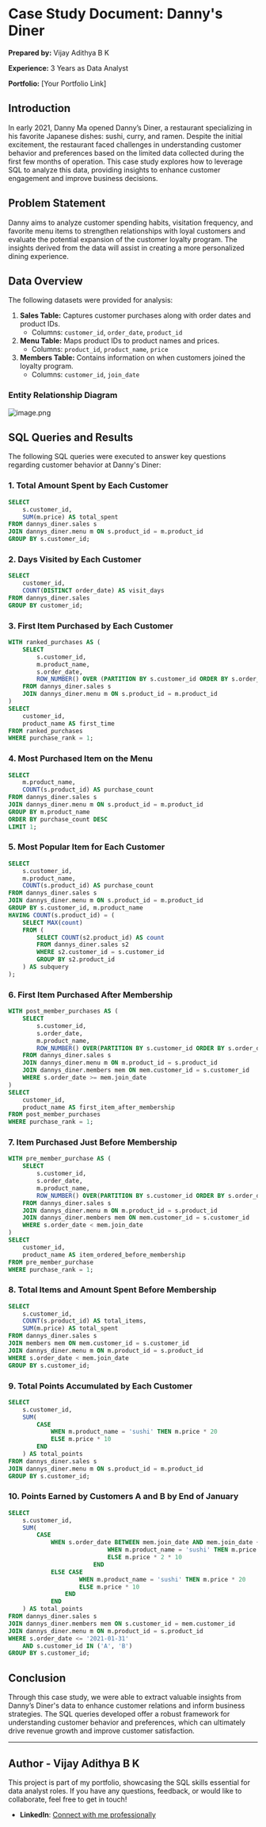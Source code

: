 # Case Study Document: Danny's Diner

**Prepared by:** Vijay Adithya B K

**Experience:** 3 Years as Data Analyst

**Portfolio:** [Your Portfolio Link]

## Introduction

In early 2021, Danny Ma opened Danny’s Diner, a restaurant specializing in his favorite Japanese dishes: sushi, curry, and ramen. Despite the initial excitement, the restaurant faced challenges in understanding customer behavior and preferences based on the limited data collected during the first few months of operation. This case study explores how to leverage SQL to analyze this data, providing insights to enhance customer engagement and improve business decisions.

## Problem Statement

Danny aims to analyze customer spending habits, visitation frequency, and favorite menu items to strengthen relationships with loyal customers and evaluate the potential expansion of the customer loyalty program. The insights derived from the data will assist in creating a more personalized dining experience.

## Data Overview

The following datasets were provided for analysis:

1. **Sales Table:** Captures customer purchases along with order dates and product IDs.
    - Columns: `customer_id`, `order_date`, `product_id`
2. **Menu Table:** Maps product IDs to product names and prices.
    - Columns: `product_id`, `product_name`, `price`
3. **Members Table:** Contains information on when customers joined the loyalty program.
    - Columns: `customer_id`, `join_date`

### Entity Relationship Diagram

![image.png](https://prod-files-secure.s3.us-west-2.amazonaws.com/237d9ae1-66a7-412b-97ee-68a452dd4d86/bcf9e91c-32ee-468c-9f8d-28a032f14067/image.png)

## SQL Queries and Results

The following SQL queries were executed to answer key questions regarding customer behavior at Danny's Diner:

### 1. Total Amount Spent by Each Customer

```sql
SELECT
    s.customer_id,
    SUM(m.price) AS total_spent
FROM dannys_diner.sales s
JOIN dannys_diner.menu m ON s.product_id = m.product_id
GROUP BY s.customer_id;

```

### 2. Days Visited by Each Customer

```sql
SELECT
    customer_id,
    COUNT(DISTINCT order_date) AS visit_days
FROM dannys_diner.sales
GROUP BY customer_id;

```

### 3. First Item Purchased by Each Customer

```sql
WITH ranked_purchases AS (
    SELECT
        s.customer_id,
        m.product_name,
        s.order_date,
        ROW_NUMBER() OVER (PARTITION BY s.customer_id ORDER BY s.order_date) AS purchase_rank
    FROM dannys_diner.sales s
    JOIN dannys_diner.menu m ON s.product_id = m.product_id
)
SELECT
    customer_id,
    product_name AS first_time
FROM ranked_purchases
WHERE purchase_rank = 1;

```

### 4. Most Purchased Item on the Menu

```sql
SELECT
    m.product_name,
    COUNT(s.product_id) AS purchase_count
FROM dannys_diner.sales s
JOIN dannys_diner.menu m ON s.product_id = m.product_id
GROUP BY m.product_name
ORDER BY purchase_count DESC
LIMIT 1;

```

### 5. Most Popular Item for Each Customer

```sql
SELECT
    s.customer_id,
    m.product_name,
    COUNT(s.product_id) AS purchase_count
FROM dannys_diner.sales s
JOIN dannys_diner.menu m ON s.product_id = m.product_id
GROUP BY s.customer_id, m.product_name
HAVING COUNT(s.product_id) = (
    SELECT MAX(count)
    FROM (
        SELECT COUNT(s2.product_id) AS count
        FROM dannys_diner.sales s2
        WHERE s2.customer_id = s.customer_id
        GROUP BY s2.product_id
    ) AS subquery
);

```

### 6. First Item Purchased After Membership

```sql
WITH post_member_purchases AS (
    SELECT
        s.customer_id,
        s.order_date,
        m.product_name,
        ROW_NUMBER() OVER(PARTITION BY s.customer_id ORDER BY s.order_date) AS purchase_rank
    FROM dannys_diner.sales s
    JOIN dannys_diner.menu m ON m.product_id = s.product_id
    JOIN dannys_diner.members mem ON mem.customer_id = s.customer_id
    WHERE s.order_date >= mem.join_date
)
SELECT
    customer_id,
    product_name AS first_item_after_membership
FROM post_member_purchases
WHERE purchase_rank = 1;

```

### 7. Item Purchased Just Before Membership

```sql
WITH pre_member_purchase AS (
    SELECT
        s.customer_id,
        s.order_date,
        m.product_name,
        ROW_NUMBER() OVER(PARTITION BY s.customer_id ORDER BY s.order_date DESC) AS purchase_rank
    FROM dannys_diner.sales s
    JOIN dannys_diner.menu m ON m.product_id = s.product_id
    JOIN dannys_diner.members mem ON mem.customer_id = s.customer_id
    WHERE s.order_date < mem.join_date
)
SELECT
    customer_id,
    product_name AS item_ordered_before_membership
FROM pre_member_purchase
WHERE purchase_rank = 1;

```

### 8. Total Items and Amount Spent Before Membership

```sql
SELECT
    s.customer_id,
    COUNT(s.product_id) AS total_items,
    SUM(m.price) AS total_spent
FROM dannys_diner.sales s
JOIN members mem ON mem.customer_id = s.customer_id
JOIN dannys_diner.menu m ON m.product_id = s.product_id
WHERE s.order_date < mem.join_date
GROUP BY s.customer_id;

```

### 9. Total Points Accumulated by Each Customer

```sql
SELECT
    s.customer_id,
    SUM(
        CASE
            WHEN m.product_name = 'sushi' THEN m.price * 20
            ELSE m.price * 10
        END
    ) AS total_points
FROM dannys_diner.sales s
JOIN dannys_diner.menu m ON s.product_id = m.product_id
GROUP BY s.customer_id;

```

### 10. Points Earned by Customers A and B by End of January

```sql
SELECT
    s.customer_id,
    SUM(
        CASE
            WHEN s.order_date BETWEEN mem.join_date AND mem.join_date + INTERVAL '6 DAYS' THEN CASE
                            WHEN m.product_name = 'sushi' THEN m.price * 2 * 20
                            ELSE m.price * 2 * 10
                        END
            ELSE CASE
                    WHEN m.product_name = 'sushi' THEN m.price * 20
                    ELSE m.price * 10
                END
            END
    ) AS total_points
FROM dannys_diner.sales s
JOIN dannys_diner.members mem ON s.customer_id = mem.customer_id
JOIN dannys_diner.menu m ON m.product_id = s.product_id
WHERE s.order_date <= '2021-01-31'
    AND s.customer_id IN ('A', 'B')
GROUP BY s.customer_id;

```

## Conclusion

Through this case study, we were able to extract valuable insights from Danny’s Diner's data to enhance customer relations and inform business strategies. The SQL queries developed offer a robust framework for understanding customer behavior and preferences, which can ultimately drive revenue growth and improve customer satisfaction.

---

## Author - Vijay Adithya B K

This project is part of my portfolio, showcasing the SQL skills essential for data analyst roles. If you have any questions, feedback, or would like to collaborate, feel free to get in touch!

- **LinkedIn**: [Connect with me professionally](https://www.linkedin.com/in/vijayadithyabk/)
